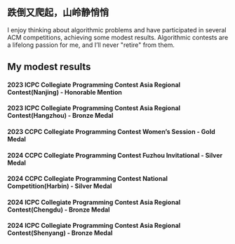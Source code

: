 ## 跌倒又爬起，山岭静悄悄
I enjoy thinking about algorithmic problems and have participated in several ACM competitions, achieving some modest results. Algorithmic contests are a lifelong passion for me, and I’ll never "retire" from them.

## My modest results
#### 2023 ICPC Collegiate Programming Contest Asia Regional Contest(Nanjing) - Honorable Mention

#### 2023 ICPC Collegiate Programming Contest Asia Regional Contest(Hangzhou) - Bronze Medal

#### 2023 CCPC Collegiate Programming Contest Women’s Session - Gold Medal

#### 2024 CCPC Collegiate Programming Contest Fuzhou Invitational - Silver Medal

#### 2024 CCPC Collegiate Programming Contest National Competition(Harbin) - Silver Medal

#### 2024 ICPC Collegiate Programming Contest Asia Regional Contest(Chengdu) - Bronze Medal

#### 2024 ICPC Collegiate Programming Contest Asia Regional Contest(Shenyang) - Bronze Medal
